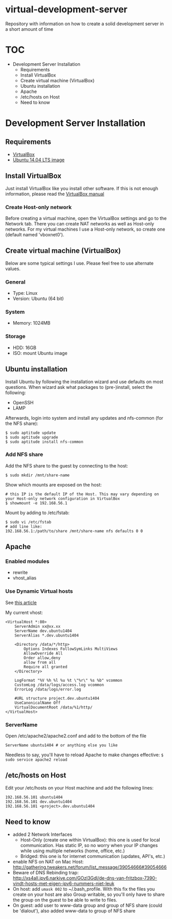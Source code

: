 virtual-development-server
==========================

Repository with information on how to create a solid development server in a short amount of time

# TOC
<!-- MarkdownTOC depth=2 -->

- Development Server Installation
	- Requirements
	- Install VirtualBox
	- Create virtual machine (VirtualBox)
	- Ubuntu installation
	- Apache
	- /etc/hosts on Host
	- Need to know

<!-- /MarkdownTOC -->


# Development Server Installation

## Requirements
- [VirtualBox](https://www.virtualbox.org/wiki/Downloads)
- [Ubuntu 14.04 LTS image](http://www.ubuntu.com/download/server)

## Install VirtualBox
Just install VirtualBox like you install other software. If this is not enough information, please read the [VirtualBox manual](https://www.virtualbox.org/manual/UserManual.html)

### Create Host-only network
Before creating a virtual machine, open the VirtualBox settings and go to the Network tab. There you can create NAT networks as well as Host-only networks. For my virtual machines I use a Host-only network, so create one (default named 'vboxnet0').

## Create virtual machine (VirtualBox)
Below are some typical settings I use. Please feel free to use alternate values.

### General
- Type: Linux
- Version: Ubuntu (64 bit)

### System
- Memory: 1024MB

### Storage
- HDD: 16GB
- ISO: mount Ubuntu image

## Ubuntu installation
Install Ubuntu by following the installation wizard and use defaults on most questions. When wizard ask what packages to (pre-)install, select the following:
- OpenSSH
- LAMP

Afterwards, login into system and install any updates and nfs-common (for the NFS share):
```Shell
$ sudo aptitude update
$ sudo aptitude upgrade
$ sudo aptitude install nfs-common
```

### Add NFS share
Add the NFS share to the guest by connecting to the host:
```Shell
$ sudo mkdir /mnt/share-name
```

Show which mounts are exposed on the host:
```Shell
# this IP is the default IP of the Host. This may vary depending on your Host-only network configuration in VirtualBox
$ showmount -e 192.168.56.1
```

Mount by adding to /etc/fstab:
```Shell
$ sudo vi /etc/fstab
# add line like:
192.168.56.1:/path/to/share /mnt/share-name nfs defaults 0 0
```

## Apache

### Enabled modules
- rewrite
- vhost_alias

### Use Dynamic Virtual hosts
See [this article](http://eosrei.net/articles/2012/08/create-dynamic-virtual-hosts-apache-http-vhostalias)

My current vhost:
```ApacheConf
<VirtualHost *:80>
    ServerAdmin xx@xx.xx
    ServerName dev.ubuntu1404
    ServerAlias *.dev.ubuntu1404

    <Directory /data/*/http>
        Options Indexes FollowSymLinks MultiViews
        AllowOverride All
        Order allow,deny
        allow from all
        Require all granted
    </Directory>

    LogFormat "%V %h %l %u %t \"%r\" %s %b" vcommon
    CustomLog /data/logs/access.log vcommon
    ErrorLog /data/logs/error.log

    #URL structure project.dev.ubuntu1404
    UseCanonicalName Off
    VirtualDocumentRoot /data/%1/http/
</VirtualHost>
```

### ServerName
Open /etc/apache2/apache2.conf and add to the bottom of the file
```ApacheConf
ServerName ubuntu1404 # or anything else you like
```

Needless to say, you'll have to reload Apache to make changes effective: `$ sudo service apache2 reload`

## /etc/hosts on Host
Edit your /etc/hosts on your Host machine and add the following lines:
```Shell
192.168.56.101 ubuntu1404
192.168.56.101 dev.ubuntu1404
192.168.56.101 <project>.dev.ubuntu1404
```

## Need to know
- added 2 Network Interfaces
  - Host-Only (create one within VirtualBox): this one is used for local communication. Has static IP, so no worry when your IP changes while using multiple networks (home, office, etc.)
  - Bridged: this one is for internet communication (updates, API's, etc.)
- enable NFS on NAT on Mac Host: http://gathering.tweakers.net/forum/list_message/39054666#39054666
- Beware of DNS Rebinding trap: http://xs4all.ipv6.narkive.com/GOzl3Gdl/de-dns-van-fritzbox-7390-vindt-hosts-met-eigen-ipv6-nummers-niet-leuk
- On host: add `umask 002` to ~/.bash_profile. With this fix the files you create on your host are also Group writable, so you'll only have to share the group on the guest to be able to write to files.
- On guest: add user to www-data group and group of NFS share (could be 'dialout'), also added www-data to group of NFS share
